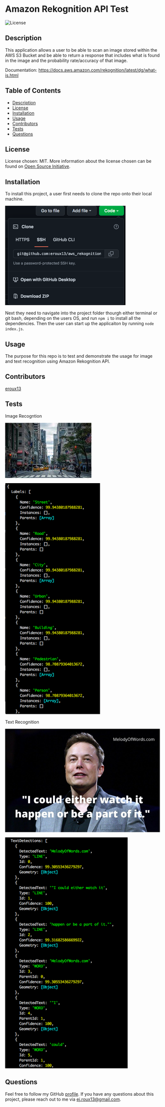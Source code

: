 # Amazon Rekognition API Test

![License](https://img.shields.io/badge/License-MIT-blue)

## Description

This application allows a user to be able to scan an image stored within the AWS S3 Bucket and be able to return a response that includes what is found in the image and the probability rate/accuracy of that image.

Documentation: https://docs.aws.amazon.com/rekognition/latest/dg/what-is.html

## Table of Contents

- [Description](#description)
- [License](#license)
- [Installation](#installation)
- [Usage](#usage)
- [Contributors](#contributors)
- [Tests](#tests)
- [Questions](#questions)

## License

License chosen: MIT.
More information about the license chosen can be found on [Open Source Initiative](https://opensource.org/licenses/MIT).

## Installation

To install this project, a user first needs to clone the repo onto their local machine.

![Clone Screenshot](./assets/images/cloneScreenshot.png)

Next they need to navigate into the project folder thourgh either terminal or git bash, depending on the users OS, and run `npm i` to install all the dependencies. Then the user can start up the applicaiton by running `node index.js`.

## Usage

The purpose for this repo is to test and demonstrate the usage for image and text recognition using Amazon Rekognition API.

## Contributors

[eroux13](https://www.github.com/eroux13)

## Tests

Image Recogntion

![Image](./assets/images/city.jpeg)

![Returned Data](./assets/images/labelData.png)

Text Recognition

![Text Image](./assets/images/elon.jpg)

![Returned Data](./assets/images/textData.png)

## Questions

Feel free to follow my GitHub [profile](https://www.github.com/eroux13).
If you have any questions about this project, please reach out to me via ej.roux13@gmail.com.
